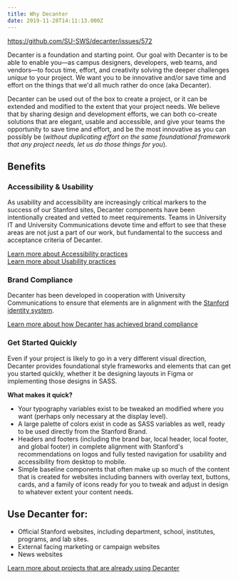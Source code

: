 ```yaml
---
title: Why Decanter
date: 2019-11-28T14:11:13.000Z
---
```

https://github.com/SU-SWS/decanter/issues/572

Decanter is a foundation and starting point. Our goal with Decanter is to be able to enable you—as campus designers, developers, web teams, and vendors—to focus time, effort, and creativity solving the deeper challenges _unique_ to your project. We want you to be innovative and/or save time and effort on the things that we'd all much rather do once (aka Decanter). 

Decanter can be used out of the box to create a project, or it can be extended and modified to the extent that your project needs. We believe that by sharing design and development efforts, we can both co-create solutions that are elegant, usable and accessible, and give your teams the opportunity to save time and effort, and be the most innovative as you can possibly be (_without duplicating effort on the same foundational framework that any project needs, let us do those things for you_). 

## Benefits

### Accessibility & Usability

As usability and accessibility are increasingly critical markers to the success of our Stanford sites, Decanter components have been intentionally created and vetted to meet requirements. Teams in University IT and University Communications devote time and effort to see that these areas are not just a part of our work, but fundamental to the success and acceptance criteria of Decanter.

[Learn more about Accessibility practices](https://elegant-poitras-87214a.netlify.com/page/page-about-why-decanter-accessibility/)\
[Learn more about Usability practices](https://elegant-poitras-87214a.netlify.com/page/usability/)

### Brand Compliance

Decanter has been developed in cooperation with University Communications to ensure that elements are in alignment with the [Stanford identity system](identity.stanford.edu). 

[Learn more about how Decanter has achieved brand compliance](https://elegant-poitras-87214a.netlify.com/page/brand-compliance/)

### Get Started Quickly

Even if your project is likely to go in a very different visual direction, Decanter provides foundational style frameworks and elements that can get you started quickly, whether it be designing layouts in Figma or implementing those designs in SASS. 

**What makes it quick?**

* Your typography variables exist to be tweaked an modified where you want (perhaps only necessary at the display level). 
* A large palette of colors exist in code as SASS variables as well, ready to be used directly from the Stanford Brand. 
* Headers and footers (including the brand bar, local header, local footer, and global footer) in complete alignment with Stanford's recommendations on logos and fully tested navigation for usability and accessibility from desktop to mobile.
* Simple baseline components that often make up so much of the content that is created for websites including banners with overlay text, buttons, cards, and a family of icons ready for you to tweak and adjust in design to whatever extent your content needs. 

## Use Decanter for:

* Official Stanford websites, including department, school, institutes, programs, and lab sites.
* External facing marketing or campaign websites
* News websites

[Learn more about projects that are already using Decanter](/page/about-projects-that-use-decanter/)
